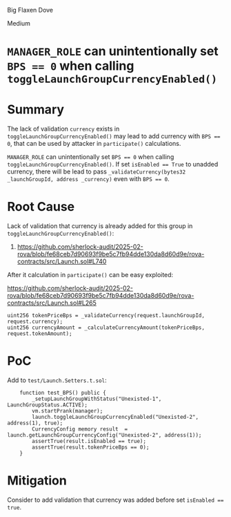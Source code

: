 Big Flaxen Dove

Medium

# `MANAGER_ROLE` can unintentionally set `BPS == 0` when calling `toggleLaunchGroupCurrencyEnabled()`

# Summary

The lack of validation `currency` exists in `toggleLaunchGroupCurrencyEnabled()` may lead to add currency with `BPS == 0`, that can be used by attacker in `participate()` calculations. 

`MANAGER_ROLE` can unintentionally set `BPS == 0` when calling `toggleLaunchGroupCurrencyEnabled()`. If set `isEnabled == True` to unadded currency, there will be lead to pass `_validateCurrency(bytes32 _launchGroupId, address _currency)` even with `BPS == 0`. 


# Root Cause

Lack of validation that currency is already added for this group in `toggleLaunchGroupCurrencyEnabled()`:

1. https://github.com/sherlock-audit/2025-02-rova/blob/fe68ceb7d90693f9be5c7fb94dde130da8d60d9e/rova-contracts/src/Launch.sol#L740

After it calculation in `participate()` can be easy exploited:

https://github.com/sherlock-audit/2025-02-rova/blob/fe68ceb7d90693f9be5c7fb94dde130da8d60d9e/rova-contracts/src/Launch.sol#L265

```solidity
uint256 tokenPriceBps = _validateCurrency(request.launchGroupId, request.currency);
uint256 currencyAmount = _calculateCurrencyAmount(tokenPriceBps, request.tokenAmount);
```


# PoC

Add to `test/Launch.Setters.t.sol`:

```solidity
    function test_BPS() public {
        _setupLaunchGroupWithStatus("Unexisted-1", LaunchGroupStatus.ACTIVE);
        vm.startPrank(manager);
        launch.toggleLaunchGroupCurrencyEnabled("Unexisted-2", address(1), true);
        CurrencyConfig memory result  = launch.getLaunchGroupCurrencyConfig("Unexisted-2", address(1));
        assertTrue(result.isEnabled == true);
        assertTrue(result.tokenPriceBps == 0);
    }
```


# Mitigation

Consider to add validation that currency was added before set `isEnabled == true`. 


